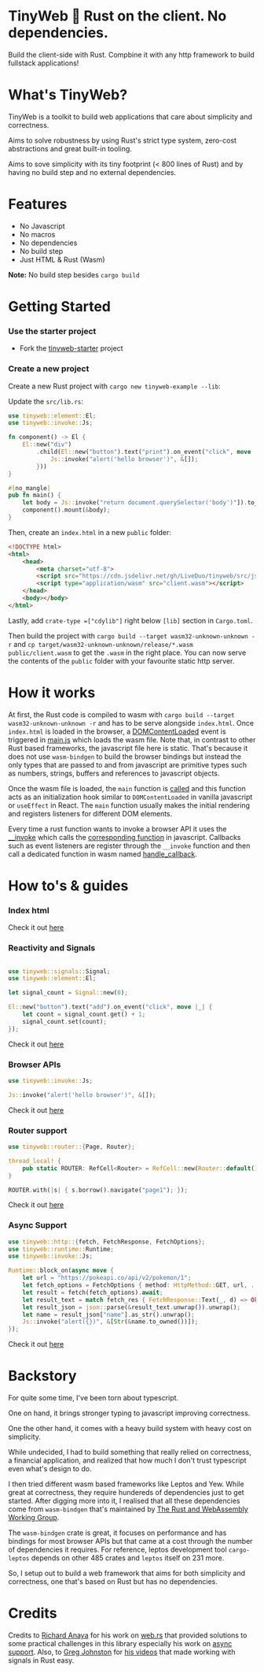 # TinyWeb 🌱 Rust on the client. No dependencies.

Build the client-side with Rust. Compbine it with any http framework to build fullstack applications!

# What's TinyWeb?

TinyWeb is a toolkit to build web applications that care about simplicity and correctness.

Aims to solve robustness by using Rust's strict type system, zero-cost abstractions and great built-in tooling.

Aims to sove simplicity with its tiny footprint (< 800 lines of Rust) and by having no build step and no external dependencies.

# Features

- No Javascript
- No macros
- No dependencies
- No build step
- Just HTML & Rust (Wasm)

**Note:** No build step besides `cargo build`

# Getting Started

### Use the starter project

- Fork the [tinyweb-starter](https://github.com/LiveDuo/tinyweb-starter) project

### Create a new project

Create a new Rust project with `cargo new tinyweb-example --lib`:

Update the `src/lib.rs`:
```rs
use tinyweb::element::El;
use tinyweb::invoke::Js;

fn component() -> El {
    El::new("div")
        .child(El::new("button").text("print").on_event("click", move |_| {
            Js::invoke("alert('hello browser')", &[]);
        }))
}

#[no_mangle]
pub fn main() {
    let body = Js::invoke("return document.querySelector('body')"]).to_ref().unwrap();
    component().mount(&body);
}
```

Then, create an `index.html` in a new `public` folder:
```html
<!DOCTYPE html>
<html>
    <head>
        <meta charset="utf-8">
        <script src="https://cdn.jsdelivr.net/gh/LiveDuo/tinyweb/src/js/main.js"></script>
        <script type="application/wasm" src="client.wasm"></script>
    </head>
    <body></body>
</html>
```

Lastly, add `crate-type =["cdylib"]` right below `[lib]` section in `Cargo.toml`.

Then build the project with `cargo build --target wasm32-unknown-unknown -r` and `cp target/wasm32-unknown-unknown/release/*.wasm public/client.wasm` to get the `.wasm` in the right place. You can now serve the contents of the `public` folder with your favourite static http server.



# How it works

At first, the Rust code is compiled to wasm with `cargo build --target wasm32-unknown-unknown -r` and has to be serve alongside `index.html`. Once `index.html` is loaded in the browser, a [DOMContentLoaded](https://github.com/LiveDuo/tinyweb/blob/feature/readme/src/js/main.js#L114) event
is triggered in [main.js](https://github.com/LiveDuo/tinyweb/blob/feature/readme/src/js/main.js#L91) which loads the wasm file. Note that, in contrast to other Rust based frameworks, the javascript file here is static. That's because it does not use `wasm-bindgen` to build the browser bindings but instead the only types that are passed to and from javascript are primitive types such as numbers, strings, buffers and references to javascript objects.

Once the wasm file is loaded, the `main` function is [called](https://github.com/LiveDuo/tinyweb/blob/feature/readme/src/js/main.js#L96) and this function acts as an initialization hook similar to `DOMContentLoaded` in vanilla javascript or `useEffect` in React. The `main` function usually makes the initial rendering and registers listeners for different DOM elements.

Every time a rust function wants to invoke a browser API it uses the [__invoke](https://github.com/LiveDuo/tinyweb/blob/feature/readme/src/rust/src/invoke.rs#L84) which calls the [corresponding function](https://github.com/LiveDuo/tinyweb/blob/feature/readme/src/js/main.js#L64) in javascript. Callbacks such as event listeners are register through the `__invoke` function and then call a dedicated function in wasm named [handle_callback](https://github.com/LiveDuo/tinyweb/blob/feature/readme/src/rust/src/handlers.rs#L14).

# How to's & guides

### Index html



Check it out [here](https://github.com/LiveDuo/tinyweb-starter/blob/master/public/index.html)

### Reactivity and Signals

```rs

use tinyweb::signals::Signal;
use tinyweb::element::El;

let signal_count = Signal::new(0);

El::new("button").text("add").on_event("click", move |_| {
    let count = signal_count.get() + 1;
    signal_count.set(count);
});
```

Check it out [here](https://github.com/LiveDuo/tinyweb/blob/feature/readme/examples/features/src/lib.rs#L94)

### Browser APIs

```rs
use tinyweb::invoke::Js;

Js::invoke("alert('hello browser')", &[]);
```

Check it out [here](https://github.com/LiveDuo/tinyweb/blob/feature/readme/examples/features/src/lib.rs#L87)

### Router support

```rs
use tinyweb::router::{Page, Router};

thread_local! {
    pub static ROUTER: RefCell<Router> = RefCell::new(Router::default());
}

ROUTER.with(|s| { s.borrow().navigate("page1"); });
```

Check it out [here](https://github.com/LiveDuo/tinyweb/blob/feature/readme/examples/features/src/lib.rs#L21)

### Async Support

```rs
use tinyweb::http::{fetch, FetchResponse, FetchOptions};
use tinyweb::runtime::Runtime;
use tinyweb::invoke::Js;

Runtime::block_on(async move {
    let url = "https://pokeapi.co/api/v2/pokemon/1";
    let fetch_options = FetchOptions { method: HttpMethod::GET, url, ..Default::default()};
    let result = fetch(fetch_options).await;
    let result_text = match fetch_res { FetchResponse::Text(_, d) => Ok(d), _ => Err(()), };
    let result_json = json::parse(&result_text.unwrap()).unwrap();
    let name = result_json["name"].as_str().unwrap();
    Js::invoke("alert({})", &[Str(&name.to_owned())]);
});
```

Check it out [here](https://github.com/LiveDuo/tinyweb/blob/feature/readme/examples/features/src/lib.rs#L83)

# Backstory

For quite some time, I've been torn about typescript.

One on hand, it brings stronger typing to javascript improving correctness.

One the other hand, it comes with a heavy build system with heavy cost on simplicity.

While undecided, I had to build something that really relied on correctness, a financial application, and realized that how much I don't trust typescript even what's design to do.

I then tried different wasm based frameworks like Leptos and Yew. While great at correctness, they require hundereds of dependencies just to get started. After digging more into it, I realised that all these dependencies come from `wasm-bindgen` that's maintained by [The Rust and WebAssembly Working Group](https://rustwasm.github.io).

The `wasm-bindgen` crate is great, it focuses on performance and has bindings for most browser APIs but that came at a cost through the number of dependencies it requires. For reference, leptos development tool `cargo-leptos` depends on other 485 crates and `leptos` itself on 231 more.

So, I setup out to build a web framework that aims for both simplicity and correctness, one that's based on Rust but has no dependencies.


# Credits

Credits to [Richard Anaya](https://github.com/richardanaya) for his work on [web.rs](https://github.com/richardanaya/web.rs) that provided solutions to some practical challenges in this library especially his work on [async support](https://github.com/richardanaya/web.rs/blob/master/crates/web/src/executor.rs). Also, to [Greg Johnston](https://github.com/gbj) for [his videos](https://www.youtube.com/@gbjxc/videos) that made working with signals in Rust easy.
